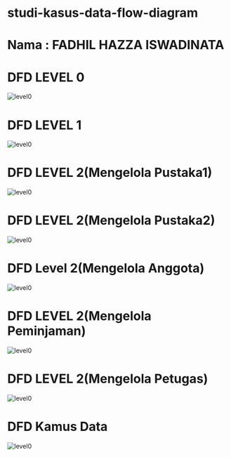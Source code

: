 # studi-kasus-data-flow-diagram
# Nama : FADHIL HAZZA ISWADINATA

# DFD LEVEL 0
![level0](img/dfdLevel0.jpeg)

# DFD LEVEL 1
![level0](img/dfdLevel1.jpg)


# DFD LEVEL 2(Mengelola Pustaka1)
![level0](img/dfdLevel2(1).jpeg)

# DFD LEVEL 2(Mengelola Pustaka2)
![level0](img/dfdLevel2(2).jpeg)

# DFD Level 2(Mengelola Anggota)
![level0](img/dfdLevel2(3).jpeg)

# DFD LEVEL 2(Mengelola Peminjaman)
![level0](img/dfdLevel2(4).jpeg)

# DFD LEVEL 2(Mengelola Petugas)
![level0](img/dfdLevel2(5).jpeg)

# DFD Kamus Data
![level0](img/kamusData.png)



